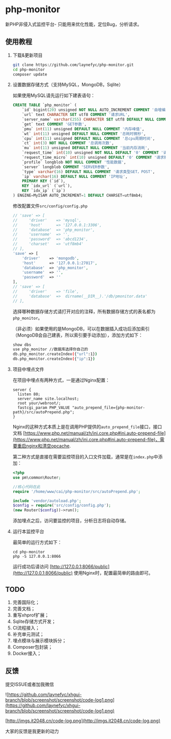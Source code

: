 # php-monitor
新PHP非侵入式监控平台- 只能用来优化性能，定位Bug，分析请求。

## 使用教程

1. 下载&更新项目

	````bash
	git clone https://github.com/laynefyc/php-monitor.git
	cd php-monitor
	composer update
	````
2. 设置数据存储方式（支持MySQL，MongoDB，Sqlite）
	
	如果使用MySQL请先运行如下建表语句：
	
	````sql
	CREATE TABLE `php_monitor` (
		`id` bigint(20) unsigned NOT NULL AUTO_INCREMENT COMMENT '自增编号',
		`url` text CHARACTER SET utf8 COMMENT '请求URL',
		`server_name` varchar(255) CHARACTER SET utf8 DEFAULT NULL COMMENT '服务名',
		`get` text COMMENT 'GET参数',
		`pmu` int(11) unsigned DEFAULT NULL COMMENT '内存峰值',
		`wt` int(11) unsigned DEFAULT NULL COMMENT '总耗时微秒',
		`cpu` int(11) unsigned DEFAULT NULL COMMENT '总cpu周期时间',
		`ct` int(3) NOT NULL COMMENT '总调用次数',
		`mu` int(11) unsigned DEFAULT NULL COMMENT '当前内存消耗',
		`request_time` int(10) unsigned NOT NULL DEFAULT '0' COMMENT '请求时间，到秒',
		`request_time_micro` int(10) unsigned DEFAULT '0' COMMENT '请求微秒',
		`profile` longblob NOT NULL COMMENT '性能数据',
		`server` longblob COMMENT 'SERVER参数',
		`type` varchar(16) DEFAULT NULL COMMENT '请求类型GET，POST',
		`ip` varchar(16) DEFAULT NULL COMMENT 'IP地址',
		PRIMARY KEY (`id`),
		KEY `idx_url` (`url`),
		KEY `idx_ip` (`ip`)
	) ENGINE=MyISAM AUTO_INCREMENT=1 DEFAULT CHARSET=utf8mb4;
	````
	修改配置文件`src/config/config.php`
	
	````php
	// 'save' => [
    //     'driver'    => 'mysql',
    //     'host'      => '127.0.0.1:3306',
    //     'database'  => 'php_monitor',
    //     'username'  => '',
    //     'password'  => 'abcd1234',
    //     'charset'   => 'utf8mb4'
    // ],
    'save' => [
        'driver'    => 'mongodb',
        'host'      => '127.0.0.1:27017',
        'database'  => 'php_monitor',
        'username'  => '',
        'password'  => ''
    ],
    // 'save' => [
    //     'driver'    => 'file',
    //     'database'  =>  dirname(__DIR__).'/db/pmonitor.data'
    // ],
	````
	选择哪种数据存储方式请打开对应的注释，所有数据存储方式的表名都为`php_monitor`。
	
	（非必须）如果使用的是MongoDB，可以在数据插入成功后添加索引（MongoDB会自己建表，所以索引要手动添加），添加方式如下：
	
	````bash
	show dbs
	use php_monitor //数据库选择你自己的
	db.php_monitor.createIndex({"url":1})
	db.php_monitor.createIndex({"ip":1})
	````
4. 项目中埋点文件
	
	在项目中埋点有两种方式，一是通过Nginx配置：
	
	````nginx
	server {
	  listen 80;
	  server_name site.localhost;
	  root your/webroot/; 
	  fastcgi_param PHP_VALUE "auto_prepend_file={php-monitor-path}/src/autoPrepend.php";
	}
	````
	Nginx的这种方式本质上是在调用PHP提供的`auto_prepend_file`接口，接口文档 [https://www.php.net/manual/zh/ini.core.php#ini.auto-prepend-file](https://www.php.net/manual/zh/ini.core.php#ini.auto-prepend-file)，需要重启nginx和清空opcache.
	
	第二种方式是直接在需要监控项目的入口文件加载，通常是在`index.php`中添加：
	
	````php
	<?php
	use pm\common\Router;
	
	//核心代码在此
	require '/home/www/cai/php-monitor/src/autoPrepend.php';
	
	include 'vendor/autoload.php';
	$config = require('src/config/config.php');
	(new Router($config))->run();
	````
	添加埋点之后，访问要监控的项目，分析日志将自动存储。
	
5. 运行本监控平台

	最简单的运行方式如下：
	
	````
	cd php-monitor
	php -S 127.0.0.1:8066
	````
	运行成功后请访问 [http://127.0.0.1:8066/public](http://127.0.0.1:8066/public)
	使用Nginx时，配置最简单的路由即可。
	
## TODO
1. 完善国际化；
2. 完善文档；
3. 重写xhprof扩展；
4. Sqlite存储方式开发；
5. CI流程接入；
6. 补充单元测试；
7. 埋点模块与展示模块拆分；
8. Composer包封装；
9. Docker接入；
	
## 反馈
提交ISSUE或者加我微信

![https://github.com/laynefyc/xhgui-branch/blob/screenshot/screenshot/code-log1.png](https://github.com/laynefyc/xhgui-branch/blob/screenshot/screenshot/code-log1.png)

[http://imgs.it2048.cn/code-log.png](http://imgs.it2048.cn/code-log.png)

大家的反馈是我更新的动力